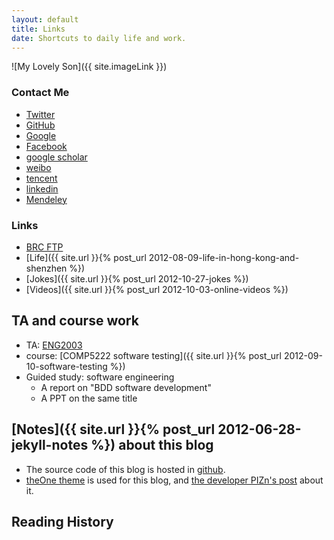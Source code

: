 ```yaml
---
layout: default
title: Links
date: Shortcuts to daily life and work.
---
```

<article class="post">
![My Lovely Son]({{ site.imageLink }})
<h3>Contact Me</h3>
<ul>
    <li><a href="{{ site.follow.twitter }}" target="_blank"><i class="icon-twitter-sign"></i> Twitter</a></li>
    <li><a href="{{ site.follow.github }}" target="_blank"><i class="icon-github-sign"></i> GitHub</a></li>
    <li><a href="{{ site.follow.google }}" target="_blank"><i class="icon-google-plus-sign"></i> Google</a></li>
    <li><a href="{{ site.follow.facebook }}" target="_blank"><i class="icon-facebook-sign"></i> Facebook</a></li>
    <li><a href="{{ site.follow.gscholar }}" target="_blank"><i class="icon-book"></i>google scholar</a></li>
    <li><a href="{{ site.follow.weibo }}" target="_blank"><i class="icon-rss"></i>weibo</a></li>
    <li><a href="{{ site.follow.tencent }}" target="_blank"><i class="icon-pinterest-sign"></i>tencent</a></li>
    <li><a href="{{ site.follow.linkedin }}" target="_blank"><i class="icon-linkedin-sign"></i>linkedin</a></li>
    <li><a href="{{ site.follow.mendeley }}" target="_blank"><i class="icon-beaker"></i>Mendeley</a></li>
</ul>

<h3>Links</h3>

+ [BRC FTP](ftp://brcftp.quxiaofeng.me)
+ [Life]({{ site.url }}{% post_url 2012-08-09-life-in-hong-kong-and-shenzhen %})     
+ [Jokes]({{ site.url }}{% post_url 2012-10-27-jokes %})
+ [Videos]({{ site.url }}{% post_url 2012-10-03-online-videos %})
     
## TA and course work      

+ TA: [ENG2003](https://github.com/quxiaofeng/eng2003)     
+ course: [COMP5222 software testing]({{ site.url }}{% post_url 2012-09-10-software-testing %})     
+ Guided study: software engineering
  + A report on "BDD software development"
  + A PPT on the same title

## [Notes]({{ site.url }}{% post_url 2012-06-28-jekyll-notes %}) about this blog    

+ The source code of this blog is hosted in [github](https://github.com/quxiaofeng/csxfqu).    
+ [theOne theme](https://github.com/pizn/blogTheme) is used for this blog, and [the developer PIZn's post](http://www.pizn.net/14-11-2012/theone-blog-theme/) about it.        
     
## Reading History      
    
<script type="text/javascript" src="http://www.douban.com/service/badge/gBlueBird/?show=collection&amp;select=random&amp;n=18&amp;columns=6&amp;hidelogo=yes&amp;cat=book" ></script>    
    
<article class="post">


